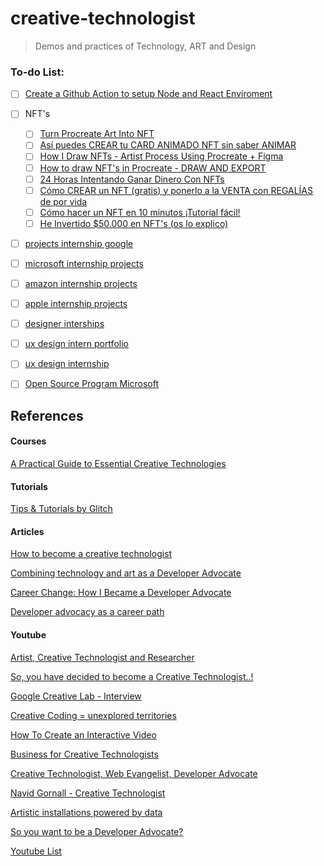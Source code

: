 # creative-technologist

> Demos and practices of Technology, ART and Design


### To-do List:

* [ ] [Create a Github Action to setup Node and React Enviroment](https://github.com/marketplace?category=&query=&type=actions&verification=)
* [ ] NFT's
  * [ ] [Turn Procreate Art Into NFT](https://youtu.be/lNwPe4s2h9E)
  * [ ] [Así puedes CREAR tu CARD ANIMADO NFT sin saber ANIMAR](https://youtu.be/r9irf36ge3Q)
  * [ ] [How I Draw NFTs - Artist Process Using Procreate + Figma](https://youtu.be/kzGya1F-SN0)
  * [ ] [How to draw NFT's in Procreate - DRAW AND EXPORT](https://youtu.be/CQcMqe0k1Ig)
  * [ ] [24 Horas Intentando Ganar Dinero Con NFTs](https://youtu.be/wgI1pbMJM1M)
  * [ ] [Cómo CREAR un NFT (gratis) y ponerlo a la VENTA con REGALÍAS de por vida](https://youtu.be/HDQzPohVEj4)
  * [ ] [Cómo hacer un NFT en 10 minutos ¡Tutorial fácil!](https://youtu.be/8X6mj8-mk34)
  * [ ] [He Invertido $50.000 en NFT's (os lo explico)](https://youtu.be/sAdfmEhwI0I)
* [ ] [projects internship google](https://www.youtube.com/results?search_query=projects+internship+google)
* [ ] [microsoft internship projects](https://www.youtube.com/results?search_query=microsoft+internship+projects)
* [ ] [amazon internship projects](https://www.youtube.com/results?search_query=amazon+internship+projects)
* [ ] [apple internship projects](https://www.youtube.com/results?search_query=apple+internship+projects)
* [ ] [designer interships](https://www.youtube.com/results?search_query=designer+interships)
* [ ] [ux design intern portfolio](https://www.youtube.com/results?search_query=ux+design+intern+portfolio+)
* [ ] [ux design internship](https://www.youtube.com/results?search_query=ux+design+internship)
* [ ] [Open Source Program Microsoft](https://opensource.microsoft.com/program/)


## References

#### Courses
[A Practical Guide to Essential Creative Technologies](https://www.futurelearn.com/courses/collections/creative-technologies)

#### Tutorials

[Tips & Tutorials by Glitch](https://blog.glitch.com/category/starter-kits)

#### Articles
[How to become a creative technologist](https://www.bbc.co.uk/bitesize/articles/zvfq8xs)

[Combining technology and art as a Developer Advocate](https://blog.google/inside-google/life-at-google/combining-technology-and-art-developer-advocate/)

[Career Change: How I Became a Developer Advocate](https://www.cockroachlabs.com/blog/career-change-how-i-became-a-developer-advocate/)

[Developer advocacy as a career path](https://www.devocate.com/developer-advocacy-as-a-career-path/)

#### Youtube

[Artist, Creative Technologist and Researcher](https://youtu.be/1R2RecEaNEs)

[So, you have decided to become a Creative Technologist..!](https://youtu.be/n1Z5c4Bv8Hw)

[Google Creative Lab - Interview](https://youtu.be/fUML-RwHRuY)

[Creative Coding = unexplored territories](https://youtu.be/JW7oAbLVNJE)

[How To Create an Interactive Video](https://youtu.be/w3VA7nCg9rI)

[Business for Creative Technologists](https://youtu.be/aUNgjfaUkBM)

[Creative Technologist, Web Evangelist, Developer Advocate](https://youtu.be/avyK2MZXnXM)

[Navid Gornall - Creative Technologist](https://youtu.be/FMBikBa99Ao)

[Artistic installations powered by data](https://youtu.be/uDGTMQH8Haw)

[So you want to be a Developer Advocate?](https://youtu.be/JtVn0sitWuk)



[Youtube List](https://www.youtube.com/results?search_query=creative+technologist)
